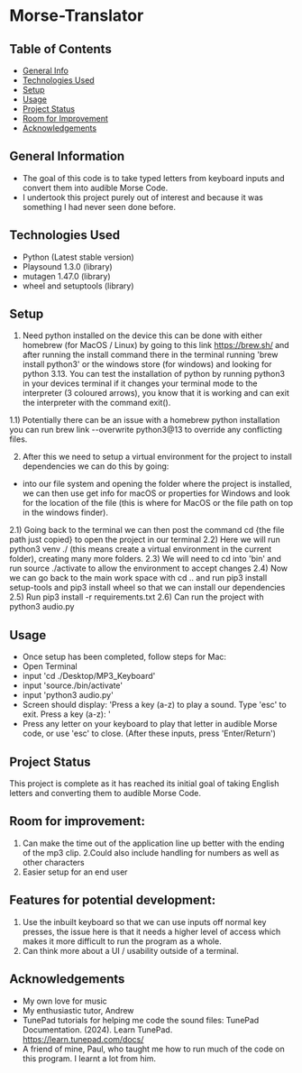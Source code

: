 # Morse-Translator

## Table of Contents
* [General Info](#general-information)
* [Technologies Used](#technologies-used)
* [Setup](#setup)
* [Usage](#usage)
* [Project Status](#project-status)
* [Room for Improvement](#room-for-improvement)
* [Acknowledgements](#acknowledgements)



## General Information
- The goal of this code is to take typed letters from keyboard inputs and convert them into audible Morse Code.
- I undertook this project purely out of interest and because it was something I had never seen done before.



## Technologies Used
- Python (Latest stable version)
- Playsound 1.3.0 (library)
- mutagen 1.47.0 (library)
- wheel and setuptools (library)



## Setup
1) Need python installed on the device this can be done with either homebrew (for MacOS / Linux) by going to this link https://brew.sh/ and after running the install command there in the terminal running 'brew install python3' or the windows store (for windows) and looking for python 3.13. You can test the installation of python by running python3 in your devices terminal
if it changes your terminal mode to the interpreter (3 coloured arrows), you know that it is working and can exit the interpreter with the command exit().

1.1) Potentially there can be an issue with a homebrew python installation you can run brew link --overwrite python3@13 to override any conflicting files.

2) After this we need to setup a virtual environment for the project to install dependencies we can do this by going:
- into our file system and opening the folder where the project is installed, we can then use get info for macOS or properties for Windows and look for the location of the file (this is where for MacOS or the file path on top in the windows finder). 

2.1) Going back to the terminal we can then post the command cd {the file path just copied} to open the project in our terminal
2.2) Here we will run python3 venv ./ (this means create a virtual environment in the current folder), creating many more folders.
2.3) We will need to cd into 'bin' and run source ./activate to allow the environment to accept changes
2.4) Now we can go back to the main work space with cd .. and run pip3 install setup-tools and pip3 install wheel so that we can install our dependencies
2.5) Run pip3 install -r requirements.txt
2.6) Can run the project with python3 audio.py


## Usage
- Once setup has been completed, follow steps for Mac:
- Open Terminal
- input 'cd ./Desktop/MP3_Keyboard'
- input 'source./bin/activate'
- input 'python3 audio.py'
- Screen should display: 'Press a key (a-z) to play a sound. Type 'esc' to exit.
Press a key (a-z): '
- Press any letter on your keyboard to play that letter in audible Morse code, or use 'esc' to close. (After these inputs, press 'Enter/Return')


## Project Status
This project is complete as it has reached its initial goal of taking English letters and converting them to audible Morse Code.


## Room for improvement:
1. Can make the time out of the application line up better with the ending of the mp3 clip.
2.Could also include handling for numbers as well as other characters
3. Easier setup for an end user

## Features for potential development:
1. Use the inbuilt keyboard so that we can use inputs off normal key presses, the issue here is that it needs a higher level of access which makes it more difficult to run the program as a whole. 
2. Can think more about a UI / usability outside of a terminal.


## Acknowledgements
- My own love for music
- My enthusiastic tutor, Andrew
- TunePad tutorials for helping me code the sound files: TunePad Documentation. (2024). Learn TunePad. https://learn.tunepad.com/docs/
- A friend of mine, Paul, who taught me how to run much of the code on this program. I learnt a lot from him.
